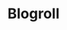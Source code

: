 ---
title: Blogroll
links:
  - title: Calhoun's House
    description: Edward's personal website.
    website: https://seikasahara.com/
    image: https://th.bing.com/th/id/OIP.LpxznpBOKVveuehyHsAdHAAAAA?pid=Api&rs=1

menu:
    main: 
        weight: 4
        params:
            icon: link
readingTime: false
license: false
comments: false
---